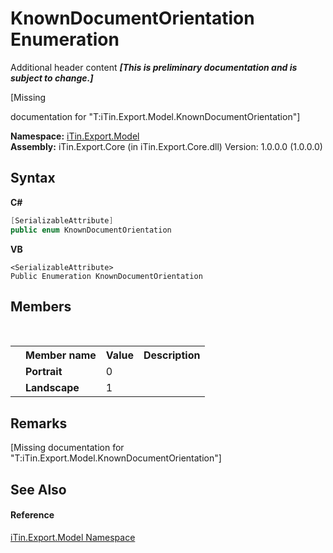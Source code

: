 # KnownDocumentOrientation Enumeration
Additional header content _**\[This is preliminary documentation and is subject to change.\]**_

\[Missing <summary> documentation for "T:iTin.Export.Model.KnownDocumentOrientation"\]

**Namespace:**&nbsp;<a href="ef57ffcc-e95e-b212-5a46-9aa6f5a3511f">iTin.Export.Model</a><br />**Assembly:**&nbsp;iTin.Export.Core (in iTin.Export.Core.dll) Version: 1.0.0.0 (1.0.0.0)

## Syntax

**C#**<br />
``` C#
[SerializableAttribute]
public enum KnownDocumentOrientation
```

**VB**<br />
``` VB
<SerializableAttribute>
Public Enumeration KnownDocumentOrientation
```


## Members
&nbsp;<table><tr><th></th><th>Member name</th><th>Value</th><th>Description</th></tr><tr><td /><td target="F:iTin.Export.Model.KnownDocumentOrientation.Portrait">**Portrait**</td><td>0</td><td /></tr><tr><td /><td target="F:iTin.Export.Model.KnownDocumentOrientation.Landscape">**Landscape**</td><td>1</td><td /></tr></table>

## Remarks
\[Missing <remarks> documentation for "T:iTin.Export.Model.KnownDocumentOrientation"\]

## See Also


#### Reference
<a href="ef57ffcc-e95e-b212-5a46-9aa6f5a3511f">iTin.Export.Model Namespace</a><br />